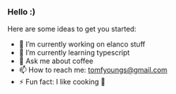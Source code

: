 ### Hello :)

Here are some ideas to get you started:

- 🔭 I’m currently working on elanco stuff
- 🌱 I’m currently learning typescript
- 💬 Ask me about coffee
- 📫 How to reach me: tomfyoungs@gmail.com
- ⚡ Fun fact: I like cooking 🍰

